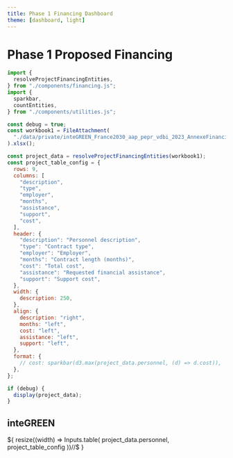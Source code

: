 ```yaml
---
title: Phase 1 Financing Dashboard
theme: [dashboard, light]
---
```


# Phase 1 Proposed Financing

```js
import {
  resolveProjectFinancingEntities,
} from "./components/financing.js";
import {
  sparkbar,
  countEntities,
} from "./components/utilities.js";
```

```js
const debug = true;
const workbook1 = FileAttachment(
  "./data/private/inteGREEN_France2030_aap_pepr_vdbi_2023_AnnexeFinanciere.xlsx"
).xlsx();
```

```js
const project_data = resolveProjectFinancingEntities(workbook1);
const project_table_config = {
  rows: 9,
  columns: [
    "description",
    "type",
    "employer",
    "months",
    "assistance",
    "support",
    "cost",
  ],
  header: {
    "description": "Personnel description",
    "type": "Contract type",
    "employer": "Employer",
    "months": "Contract length (months)",
    "cost": "Total cost",
    "assistance": "Requested financial assistance",
    "support": "Support cost",
  },
  width: {
    description: 250,
  },
  align: {
    description: "right",
    months: "left",
    cost: "left",
    assistance: "left",
    support: "left",
  },
  format: {
    // cost: sparkbar(d3.max(project_data.personnel, (d) => d.cost)),
  },
};
```

```js
if (debug) {
  display(project_data);
}
```

## inteGREEN
<div class="grid grid-cols-4">
  <div class="card grid-colspan-4">
    <!-- <div>${project_search_input}</div>
    <div>${project_auditioned_input}</div>
    <div>${project_financed_input}</div>
    <div>${project_note_input}</div>
    <div>${project_defi_input}</div> -->
    <div>
      ${
        resize((width) => Inputs.table(
          project_data.personnel,
          project_table_config
        ))//$
      }
    </div>
  </div>
</div>
